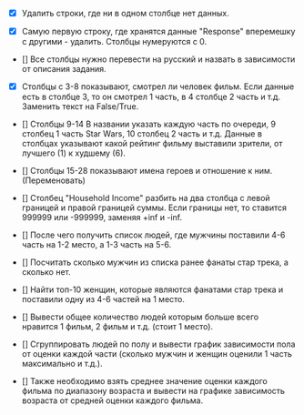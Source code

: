 - [x] Удалить строки, где ни в одном столбце нет данных.

- [x] Самую первую строку, где хранятся данные "Response" вперемешку с другими - удалить. Столбцы нумеруются с 0.

- [] Все столбцы нужно перевести на русский и назвать в зависимости от описания задания.

- [x] Столбцы с 3-8 показывают, смотрел ли человек фильм. Если данные есть в столбце 3, то он смотрел 1 часть, в 4 столбце 2 часть и т.д.
Заменить текст на False/True.

- [] Столбцы 9-14 В названии указать каждую часть по очереди, 9 столбец 1 часть Star Wars, 10 столбец 2 часть и т.д.
Данные в столбцах указывают какой рейтинг фильму выставили зрители, от лучшего (1) к худшему (6).

- [] Столбцы 15-28 показывают имена героев и отношение к ним. (Переменовать)

- [] Столбец "Household Income" разбить на два столбца с левой границей и правой границей суммы.
Если границы нет, то ставится 999999 или -999999, заменяя +inf и -inf.

- [] После чего получить список людей, где мужчины поставили 4-6 часть на 1-2 место, а 1-3 часть на 5-6.

- [] Посчитать сколько мужчин из списка ранее фанаты стар трека, а сколько нет.

- [] Найти топ-10 женщин, которые являются фанатами стар трека и поставили одну из 4-6 частей на 1 место.

- [] Вывести общее количество людей которым больше всего нравится 1 фильм, 2 фильм и т.д. (стоит 1 место).

- [] Сгруппировать людей по полу и вывести график зависимости пола от оценки каждой части (сколько мужчин и женщин оценили 1 часть максимально и т.д.).

- [] Также необходимо взять среднее значение оценки каждого фильма по диапазону возраста и вывести на графике зависимость возраста от средней оценки каждого фильма.